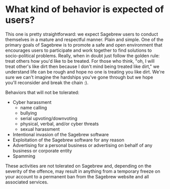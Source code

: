 # What kind of behavior is expected of users? #
This one is pretty straightforward: we expect Sagebrew users to conduct 
themselves in a mature and respectful manner. Plain and simple. One of the 
primary goals of Sagebrew is to promote a safe and open environment that 
encourages users to participate and work together to find solutions to 
socio-political problems. Really, when in doubt just follow the golden rule: 
treat others how you'd like to be treated. For those who think, "oh, 
I will treat other's like dirt then because I don't mind being treated like 
dirt," we understand life can be rough and hope no one is treating you like 
dirt. We're sure we can't imagine the hardships you've gone through but we 
hope you'll reconsider and break the chain :).

Behaviors that will not be tolerated:

- Cyber harassment 
    - name calling
    - bullying
    - serial upvoting/downvoting
    - physical, verbal, and/or cyber threats
    - sexual harassment
- Intentional invasion of the Sagebrew software
- Exploitation of the Sagebrew software for any reason
- Advertising for a personal business or advertising on behalf of any 
  business or corporate entity
- Spamming

These activities are not tolerated on Sagebrew and, depending on the severity 
of the offence, may result in anything from a temporary freeze on your account 
to a permanent ban from the Sagebrew website and all associated services. 
